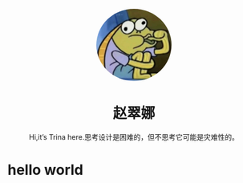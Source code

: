 <p align="center">
  <img width="150" src="https://github.com/wengstA/fab_hw/blob/main/_media/zcn.jpg?raw=true" alt="赵翠娜" style="border-radius:50%;">
</p>

<h1 align="center">赵翠娜</h1>

<p align="center">
  Hi,it’s Trina here.思考设计是困难的，但不思考它可能是灾难性的。
</p>

# hello world
